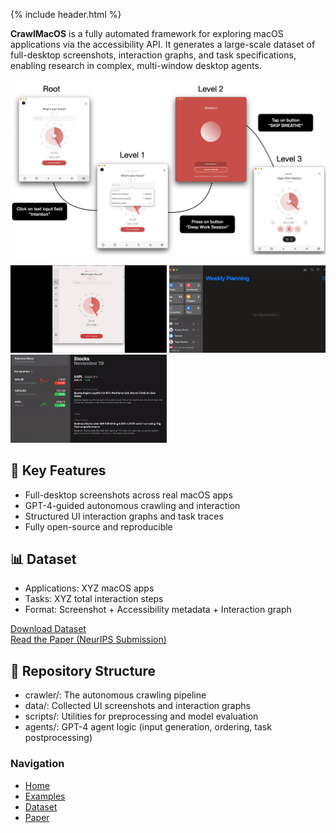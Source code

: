 {% include header.html %}

**CrawlMacOS** is a fully automated framework for exploring macOS applications via the accessibility API. It generates a large-scale dataset of full-desktop screenshots, interaction graphs, and task specifications, enabling research in complex, multi-window desktop agents.

![CrawlMacOS Banner](assets/banner.png)

<img src="assets/Session.gif" alt="CrawlMacOS Crawler2" width="250">
<img src="assets/Reminders.gif" alt="CrawlMacOS Crawler3" width="250">
<img src="assets/Stocks.gif" alt="CrawlMacOS Crawler4" width="250">

## 🚀 Key Features

- Full-desktop screenshots across real macOS apps
- GPT-4-guided autonomous crawling and interaction
- Structured UI interaction graphs and task traces
- Fully open-source and reproducible

## 📊 Dataset

- Applications: XYZ macOS apps
- Tasks: XYZ total interaction steps
- Format: Screenshot + Accessibility metadata + Interaction graph

[Download Dataset](#)  
[Read the Paper (NeurIPS Submission)](#)

## 📂 Repository Structure

- crawler/: The autonomous crawling pipeline
- data/: Collected UI screenshots and interaction graphs
- scripts/: Utilities for preprocessing and model evaluation
- agents/: GPT-4 agent logic (input generation, ordering, task postprocessing)


### Navigation

- [Home](index.md)
- [Examples](examples.md)
- [Dataset](#)
- [Paper](#)
